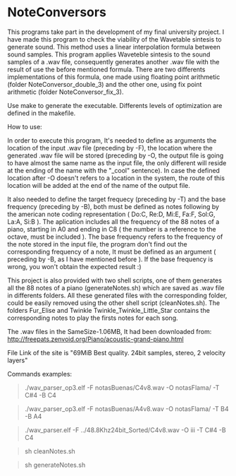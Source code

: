# NoteConversors
This programs take part in the development of my final university project. I have made this program to check the viability of the Wavetable sintesis to generate sound. This method uses a linear interpolation formula between sound samples. This program applies Waveteble sintesis to the sound samples of a .wav file, consequently generates another .wav file with the result of use the before mentioned formula. There are two differents implementations of this formula, one made using floating point arithmetic (folder NoteConversor_double_3) and the other one, using fix point arithmetic (folder NoteConversor_fix_3).

Use make to generate the executable. Differents levels of optimization are defined in the makefile.

How to use:

In order to execute this program, It's needed to define as arguments the location of the input .wav file (preceding by -F), the location where the generated .wav file will be stored (preceding by -O, the output file is going to have almost the same name as the input file, the only different will reside at the ending of the name with the "_cool" sentence). In case the defined location after -O doesn't refers to a location in the system, the route of this location will be added at the end of the name of the output file. 

It also needed to define the target frequecy (preceding by -T) and the base frequency (preceding by  -B), both must be defined as notes following by the american note coding representation ( Do:C, Re:D, Mi:E, Fa:F, Sol:G, La:A, Si:B ). The aplication includes all the frequency of the 88 notes of a piano, starting in A0 and ending in C8 ( the number is a reference to the octave, must be included ). The base frequency refers to the frequency of the note stored in the input file, the program don't find out the corresponding frequency of a note, It must be defined as an argument ( preceding by  -B, as I have mentioned before ). If the base frequency is wrong, you won't obtain the expected result :)  

This project is also provided with two shell scripts, one of them generates all the 88 notes of a piano (generateNotes.sh) which are saved as .wav file in differents folders. All these generated files with the corresponding folder, could be easily removed using the other shell script (cleanNotes.sh). 
The folders Fur_Elise and Twinkle Twinkle_Twinkle_Little_Star contains the corresponding notes to play the firsts notes for each song.


The .wav files in the SameSize-1.06MB, It had been downloaded from: http://freepats.zenvoid.org/Piano/acoustic-grand-piano.html

File Link of the site is "69MiB	Best quality. 24bit samples, stereo, 2 velocity layers"

Commands examples:
	
  >	./wav_parser_op3.elf -F notasBuenas/C4v8.wav -O notasFlama/ -T C#4 -B C4

  >	./wav_parser_op3.elf -F notasBuenas/A4v8.wav -O notasFlama/ -T B4 -B A4

  > ./wav_parser.elf -F ../48.8Khz24bit_Sorted/C4v8.wav -O iii -T C#4 -B C4

  > sh cleanNotes.sh

  > sh generateNotes.sh
